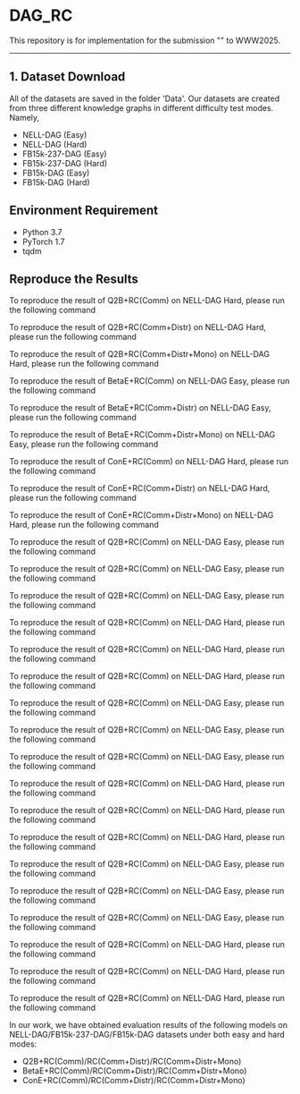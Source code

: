 # DAG_RC
This repository is for implementation for the submission "" to WWW2025. 

------------------------------------

## 1. Dataset Download
All of the datasets are saved in the folder 'Data'. Our datasets are created from three different knowledge graphs in different difficulty test modes. Namely,
- NELL-DAG (Easy) 
- NELL-DAG (Hard)
- FB15k-237-DAG (Easy)
- FB15k-237-DAG (Hard)
- FB15k-DAG (Easy)
- FB15k-DAG (Hard)

## Environment Requirement
- Python 3.7
- PyTorch 1.7
- tqdm

## Reproduce the Results
To reproduce the result of Q2B+RC(Comm) on NELL-DAG Hard, please run the following command
` `

To reproduce the result of Q2B+RC(Comm+Distr) on NELL-DAG Hard, please run the following command
` `

To reproduce the result of Q2B+RC(Comm+Distr+Mono) on NELL-DAG Hard, please run the following command
` `

To reproduce the result of BetaE+RC(Comm) on NELL-DAG Easy, please run the following command
` `

To reproduce the result of BetaE+RC(Comm+Distr) on NELL-DAG Easy, please run the following command
` `

To reproduce the result of BetaE+RC(Comm+Distr+Mono) on NELL-DAG Easy, please run the following command
` `

To reproduce the result of ConE+RC(Comm) on NELL-DAG Hard, please run the following command
` `

To reproduce the result of ConE+RC(Comm+Distr) on NELL-DAG Hard, please run the following command
` `

To reproduce the result of ConE+RC(Comm+Distr+Mono) on NELL-DAG Hard, please run the following command
` `

To reproduce the result of Q2B+RC(Comm) on NELL-DAG Easy, please run the following command
` `

To reproduce the result of Q2B+RC(Comm) on NELL-DAG Easy, please run the following command
` `

To reproduce the result of Q2B+RC(Comm) on NELL-DAG Easy, please run the following command
` `

To reproduce the result of Q2B+RC(Comm) on NELL-DAG Hard, please run the following command
` `

To reproduce the result of Q2B+RC(Comm) on NELL-DAG Hard, please run the following command
` `

To reproduce the result of Q2B+RC(Comm) on NELL-DAG Hard, please run the following command
` `

To reproduce the result of Q2B+RC(Comm) on NELL-DAG Easy, please run the following command
` `

To reproduce the result of Q2B+RC(Comm) on NELL-DAG Easy, please run the following command
` `

To reproduce the result of Q2B+RC(Comm) on NELL-DAG Easy, please run the following command
` `

To reproduce the result of Q2B+RC(Comm) on NELL-DAG Hard, please run the following command
` `

To reproduce the result of Q2B+RC(Comm) on NELL-DAG Hard, please run the following command
` `

To reproduce the result of Q2B+RC(Comm) on NELL-DAG Hard, please run the following command
` `

To reproduce the result of Q2B+RC(Comm) on NELL-DAG Easy, please run the following command
` `

To reproduce the result of Q2B+RC(Comm) on NELL-DAG Easy, please run the following command
` `

To reproduce the result of Q2B+RC(Comm) on NELL-DAG Easy, please run the following command
` `

To reproduce the result of Q2B+RC(Comm) on NELL-DAG Hard, please run the following command
` `

To reproduce the result of Q2B+RC(Comm) on NELL-DAG Hard, please run the following command
` `

To reproduce the result of Q2B+RC(Comm) on NELL-DAG Hard, please run the following command
` `


In our work, we have obtained evaluation results of the following models on NELL-DAG/FB15k-237-DAG/FB15k-DAG datasets under both easy and hard modes:
- Q2B+RC(Comm)/RC(Comm+Distr)/RC(Comm+Distr+Mono)
- BetaE+RC(Comm)/RC(Comm+Distr)/RC(Comm+Distr+Mono)
- ConE+RC(Comm)/RC(Comm+Distr)/RC(Comm+Distr+Mono) 
